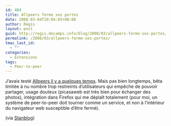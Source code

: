 ```yaml
---
id: 484
title: Allpeers ferme ses portes
date: 2008-03-04T20:04:03+00:00
author: Régis
layout: post
guid: http://regis.decamps.info/blog/2008/03/allpeers-ferme-ses-portes/
permalink: /2008/03/allpeers-ferme-ses-portes/
tmac_last_id:
  - ""
categories:
  - Extensions
tags:
  - Peer-to-peer
---
```

J’avais testé [Allpeers il y a quelques temps](http://regis.decamps.info/blog/2006/04/le-peer-to-peer-facile/). Mais pas bien longtemps, bêta limitée à nu nombre trop restreints d’utilisateurs qui empêche de pouvoir partager, usage douteux (picasaweb est très bien pour échanger des photos), intégration dans Firefox qui me déplaît totalement (pour moi, un système de peer-to-peer doit tourner comme un service, et non à l’intérieur du navigateur web susceptible d’être fermé).

(via [Stanblog](http://standblog.org/blog/post/2008/03/03/En-vrac))
